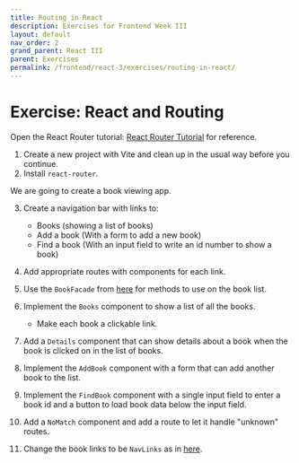 ```yaml
---
title: Routing in React
description: Exercises for Frontend Week III
layout: default
nav_order: 2
grand_parent: React III
parent: Exercises
permalink: /frontend/react-3/exercises/routing-in-react/
---
```


# Exercise: React and Routing

Open the React Router tutorial: [React Router Tutorial](https://reactrouter.com/start/library/installation) for reference.

1. Create a new project with Vite and clean up in the usual way before you continue.
2. Install `react-router`.

We are going to create a book viewing app.

3. Create a navigation bar with links to:

   - Books (showing a list of books)
   - Add a book (With a form to add a new book)
   - Find a book (With an input field to write an id number to show a book)

4. Add appropriate routes with components for each link.

5. Use the `BookFacade` from [here](https://github.com/dat3startcode/router-start-code#2-create-a-new-file-bookfacadejs-and-add-the-following-content-to-the-file) for methods to use on the book list.

6. Implement the `Books` component to show a list of all the books.

   - Make each book a clickable link.

7. Add a `Details` component that can show details about a book when the book is clicked on in the list of books.

8. Implement the `AddBook` component with a form that can add another book to the list.

9. Implement the `FindBook` component with a single input field to enter a book id and a button to load book data below the input field.

10. Add a `NoMatch` component and add a route to let it handle "unknown" routes.

11. Change the book links to be `NavLinks` as in [here](https://reactrouter.com/start/library/navigating).
